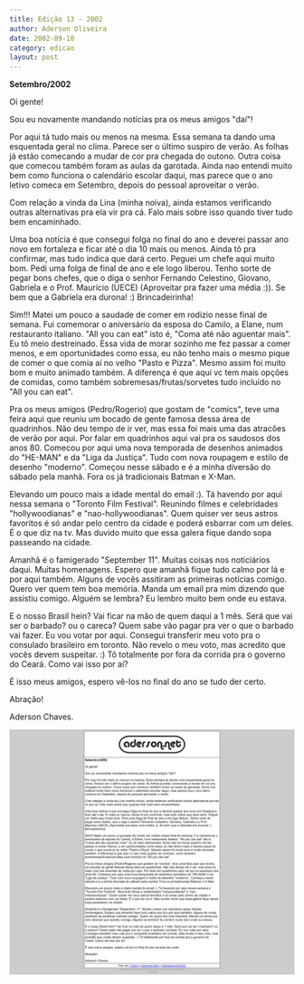 ```yaml
---
title: Edição 13 - 2002
author: Aderson Oliveira
date: 2002-09-10
category: edicao
layout: post
---
```


**Setembro/2002**

Oi gente!

Sou eu novamente mandando notícias pra os meus amigos "daí"!

Por aqui tá tudo mais ou menos na mesma. Essa semana ta dando uma esquentada geral no clima. Parece ser o último suspiro de verão. As folhas já estão comecando a mudar de cor pra chegada do outono. Outra coisa que comecou também foram as aulas da garotada. Ainda nao entendi muito bem como funciona o calendário escolar daqui, mas parece que o ano letivo comeca em Setembro, depois do pessoal aproveitar o verão.

Com relação a vinda da Lina (minha noiva), ainda estamos verificando outras alternativas pra ela vir pra cá. Falo mais sobre isso quando tiver tudo bem encaminhado.

Uma boa notícia é que consegui folga no final do ano e deverei passar ano novo em fortaleza e ficar até o dia 10 mais ou menos. Ainda tô pra confirmar, mas tudo indica que dará certo. Peguei um chefe aqui muito bom. Pedi uma folga de final de ano e ele logo liberou. Tenho sorte de pegar bons chefes, que o diga o senhor Fernando Celestino, Giovano, Gabriela e o Prof. Maurício (UECE) (Aproveitar pra fazer uma média :)). Se bem que a Gabriela era durona! :) Brincadeirinha!

Sim!!! Matei um pouco a saudade de comer em rodizio nesse final de semana. Fui comemorar o aniversário da esposa do Camilo, a Elane, num restauranto italiano. "All you can eat" isto é, "Coma até não aguentar mais". Eu tô meio destreinado. Essa vida de morar sozinho me fez passar a comer menos, e em oportunidades como essa, eu não tenho mais o mesmo pique de comer o que comia aí no velho "Pasto e Pizza". Mesmo assim foi muito bom e muito animado também. A diferença é que aqui vc tem mais opções de comidas, como também sobremesas/frutas/sorvetes tudo incluído no "All you can eat".

Pra os meus amigos (Pedro/Rogerio) que gostam de "comics", teve uma feira aqui que reuniu um bocado de gente famosa dessa área de quadrinhos. Não deu tempo de ir ver, mas essa foi mais uma das atracões de verão por aqui. Por falar em quadrinhos aqui vai pra os saudosos dos anos 80. Comecou por aqui uma nova temporada de desenhos animados do "HE-MAN" e da "Liga da Justiça". Tudo com nova roupagem e estilo de desenho "moderno". Começou nesse sábado e é a minha diversão do sábado pela manhã. Fora os já tradicionais Batman e X-Man.

Elevando um pouco mais a idade mental do email :). Tá havendo por aqui nessa semana o "Toronto Film Festival". Reunindo filmes e celebridades "hollywoodianas" e "nao-hollywoodianas". Quem quiser ver seus astros favoritos é só andar pelo centro da cidade e poderá esbarrar com um deles. É o que diz na tv. Mas duvido muito que essa galera fique dando sopa passeando na cidade.

Amanhã é o famigerado "September 11". Muitas coisas nos noticiários daqui. Muitas homenagens. Espero que amanhã fique tudo calmo por lá e por aqui também. Alguns de vocês assitiram as primeiras notícias comigo. Quero ver quem tem boa memória. Manda um email pra mim dizendo que assistiu comigo. Alguém se lembra? Eu lembro muito bem onde eu estava.

E o nosso Brasil hein? Vai ficar na mão de quem daqui a 1 mês. Será que vai ser o barbado? ou o careca? Quem sabe vão pagar pra ver o que o barbado vai fazer. Eu vou votar por aqui. Consegui transferir meu voto pra o consulado brasileiro em toronto. Não revelo o meu voto, mas acredito que vocês devem suspeitar. :) Tô totalmente por fora da corrida pra o governo do Ceará. Como vai isso por aí?

É isso meus amigos, espero vê-los no final do ano se tudo der certo.

Abração!

Aderson Chaves.

[![Imagem no site original](/assets/images/edicao13.png)](/assets/images/edicao13.png)